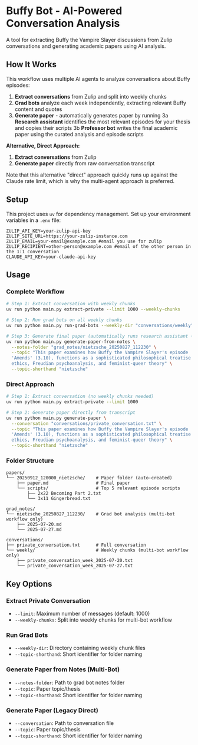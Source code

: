 # Buffy Bot - AI-Powered Conversation Analysis

A tool for extracting Buffy the Vampire Slayer discussions from Zulip conversations and generating academic papers using AI analysis.

## How It Works

This workflow uses multiple AI agents to analyze conversations about Buffy episodes:

1. **Extract conversations** from Zulip and split into weekly chunks
2. **Grad bots** analyze each week independently, extracting relevant Buffy content and quotes
3. **Generate paper** - automatically generates paper by running
3a **Research assistant** identifies the most relevant episodes for your thesis and copies their scripts
3b **Professor bot** writes the final academic paper using the curated analysis and episode scripts

**Alternative, Direct Approach:**
1. **Extract conversations** from Zulip
2. **Generate paper** directly from raw conversation transcript

Note that this alternative "direct" approach quickly runs up against the Claude rate limit, which is why the multi-agent approach is preferred.

## Setup

This project uses `uv` for dependency management. Set up your environment variables in a `.env` file:

```
ZULIP_API_KEY=your-zulip-api-key
ZULIP_SITE_URL=https://your-zulip-instance.com
ZULIP_EMAIL=your-email@example.com #email you use for zulip
ZULIP_RECIPIENT=other-person@example.com #email of the other person in the 1:1 conversation
CLAUDE_API_KEY=your-claude-api-key
```

## Usage

### Complete Workflow

```bash
# Step 1: Extract conversation with weekly chunks
uv run python main.py extract-private --limit 1000 --weekly-chunks

# Step 2: Run grad bots on all weekly chunks
uv run python main.py run-grad-bots --weekly-dir "conversations/weekly" --topic-shorthand "nietzsche"

# Step 3: Generate final paper (automatically runs research assistant + professor bot)
uv run python main.py generate-paper-from-notes \
  --notes-folder "grad_notes/nietzsche_20250827_112230" \
  --topic "This paper examines how Buffy the Vampire Slayer's episode 'Gingerbread' (3.11), paired with 
  'Amends' (3.10), functions as a sophisticated philosophical treatise that weaves together Nietzschean 
  ethics, Freudian psychoanalysis, and feminist-queer theory" \
  --topic-shorthand "nietzsche"
```

### Direct Approach

```bash
# Step 1: Extract conversation (no weekly chunks needed)
uv run python main.py extract-private --limit 1000

# Step 2: Generate paper directly from transcript
uv run python main.py generate-paper \
  --conversation "conversations/private_conversation.txt" \
  --topic "This paper examines how Buffy the Vampire Slayer's episode 'Gingerbread' (3.11), paired with 
  'Amends' (3.10), functions as a sophisticated philosophical treatise that weaves together Nietzschean 
  ethics, Freudian psychoanalysis, and feminist-queer theory" \
  --topic-shorthand "nietzsche"
```

### Folder Structure

```
papers/
└── 20250912_120000_nietzsche/    # Paper folder (auto-created)
    ├── paper.md                  # Final paper
    └── scripts/                  # Top 5 relevant episode scripts
        ├── 2x22 Becoming Part 2.txt
        └── 3x11 Gingerbread.txt

grad_notes/
└── nietzsche_20250827_112230/    # Grad bot analysis (multi-bot workflow only)
    ├── 2025-07-20.md
    └── 2025-07-27.md

conversations/
├── private_conversation.txt      # Full conversation
└── weekly/                       # Weekly chunks (multi-bot workflow only)
    ├── private_conversation_week_2025-07-20.txt
    └── private_conversation_week_2025-07-27.txt
```

## Key Options

### Extract Private Conversation
- `--limit`: Maximum number of messages (default: 1000)
- `--weekly-chunks`: Split into weekly chunks for multi-bot workflow

### Run Grad Bots
- `--weekly-dir`: Directory containing weekly chunk files
- `--topic-shorthand`: Short identifier for folder naming

### Generate Paper from Notes (Multi-Bot)
- `--notes-folder`: Path to grad bot notes folder
- `--topic`: Paper topic/thesis
- `--topic-shorthand`: Short identifier for folder naming

### Generate Paper (Legacy Direct)
- `--conversation`: Path to conversation file
- `--topic`: Paper topic/thesis
- `--topic-shorthand`: Short identifier for folder naming